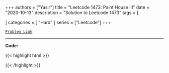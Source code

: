 
+++
authors = ["Yasir"]
title = "Leetcode 1473: Paint House III"
date = "2020-10-13"
description = "Solution to Leetcode 1473"
tags = [
    
]
categories = [
    "Hard"
]
series = ["Leetcode"]
+++



[`Problem Link`](https://leetcode.com/problems/paint-house-iii/description/)

---

**Code:**

{{< highlight html >}}

{{< /highlight >}}

